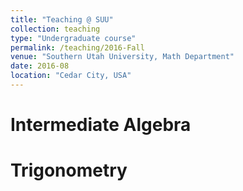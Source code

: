 ```yaml
---
title: "Teaching @ SUU"
collection: teaching
type: "Undergraduate course"
permalink: /teaching/2016-Fall
venue: "Southern Utah University, Math Department"
date: 2016-08
location: "Cedar City, USA"
---
```


Intermediate Algebra
=====

Trigonometry
======
